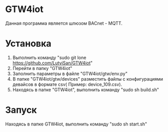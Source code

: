 # GTW4iot
Данная программа является шлюзом BACnet - MQTT.
# Установка
1. Выполнить команду "sudo git lone https://github.com/LutyiSan/GTW4iot"
2. Перейти в папку "GTW4iot"
3. Заполнить параметры в файле "GTW4iot/gtw/env.py"
4. В папке "GTW4iot/gtw/devices" разместить файлы с конфигурациями девайсов в формате csv( Пример: device_109.csv).
5. Находясь в папке "GTW4iot", выполнить команду "sudo sh build.sh"
# Запуск
Находясь в папке GTW4iot, выполнить команду "sudo sh start.sh"
